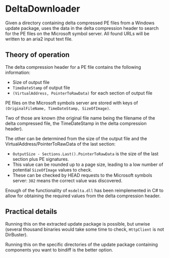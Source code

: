 # DeltaDownloader

Given a directory containing delta compressed PE files from a Windows update package, uses the data in the delta compression header to search for the PE files on the Microsoft symbol server. All found URLs will be written to an aria2 input text file.

## Theory of operation

The delta compression header for a PE file contains the following information:
- Size of output file
- `TimeDateStamp` of output file
- `(VirtualAddress, PointerToRawData)` for each section of output file

PE files on the Microsoft symbols server are stored with keys of `(OriginalFileName, TimeDateStamp, SizeOfImage)`.

Two of those are known (the original file name being the filename of the delta compressed file, the TimeDateStamp in the delta compression header).

The other can be determined from the size of the output file and the VirtualAddress/PointerToRawData of the last section:
- `OutputSize - Sections.Last().PointerToRawData` is the size of the last section plus PE signatures.
- This value can be rounded up to a page size, leading to a low number of potential `SizeOfImage` values to check.
- These can be checked by HEAD requests to the Microsoft symbols server: `302` means the correct value was discovered.

Enough of the functionality of `msdelta.dll` has been reimplemented in C# to allow for obtaining the required values from the delta compression header.

## Practical details

Running this on the extracted update package is possible, but unwise (several thousand binaries would take some time to check, `HttpClient` is not DirBuster).

Running this on the specific directories of the update package containing components you want to bindiff is the better option.


